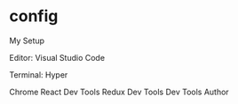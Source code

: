 # config

My Setup

Editor:
Visual Studio Code

Terminal:
Hyper

Chrome
React Dev Tools
Redux Dev Tools
Dev Tools Author
